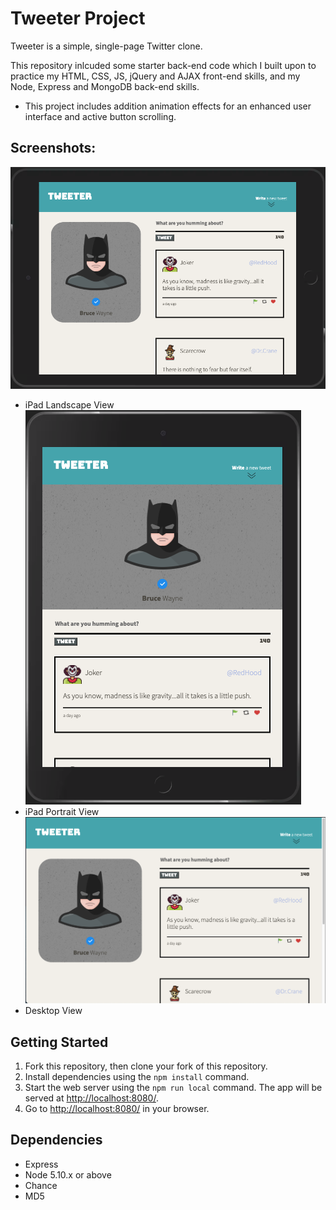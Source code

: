 # Tweeter Project

Tweeter is a simple, single-page Twitter clone.

This repository inlcuded some starter back-end code which I built upon to practice my HTML, CSS, JS, jQuery and AJAX front-end skills, and my Node, Express and MongoDB back-end skills. 

- This project includes addition animation effects for an enhanced user interface and active button scrolling.

## Screenshots:

!["Screenshot of Tweeter on iPad in Landscape mode"](https://github.com/adamm13/tweeter/blob/master/docs/ipadwide.png)
- iPad Landscape View
!["Screenshot of Tweeter on iPad in Portrait mode"](https://github.com/adamm13/tweeter/blob/master/docs/ipadlong.png)
- iPad Portrait View
!["Screenshot of Tweeter on Desktop"](https://github.com/adamm13/tweeter/blob/master/docs/desktop.png)
- Desktop View
## Getting Started

1. Fork this repository, then clone your fork of this repository.
2. Install dependencies using the `npm install` command.
3. Start the web server using the `npm run local` command. The app will be served at <http://localhost:8080/>.
4. Go to <http://localhost:8080/> in your browser.

## Dependencies

- Express
- Node 5.10.x or above
- Chance
- MD5
